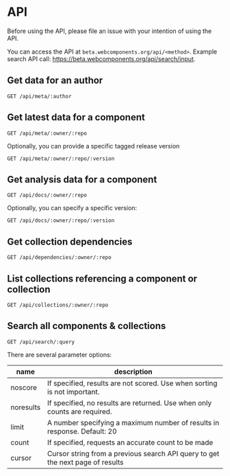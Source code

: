 # API
Before using the API, please file an issue with your intention of using the API.

You can access the API at `beta.webcomponents.org/api/<method>`. Example search API call: https://beta.webcomponents.org/api/search/input.

## Get data for an author
```
GET /api/meta/:author
```

## Get latest data for a component
```
GET /api/meta/:owner/:repo
```

Optionally, you can provide a specific tagged release version
```
GET /api/meta/:owner/:repo/:version
```

## Get analysis data for a component
```
GET /api/docs/:owner/:repo
```

Optionally, you can specify a specific version:
```
GET /api/docs/:owner/:repo/:version
```

## Get collection dependencies
```
GET /api/dependencies/:owner/:repo
```

## List collections referencing a component or collection
```
GET /api/collections/:owner/:repo
```

## Search all components & collections
```
GET /api/search/:query
```

There are several parameter options:

name       | description
---        | ---
noscore    | If specified, results are not scored. Use when sorting is not important.
noresults  | If specified, no results are returned. Use when only counts are required.
limit      | A number specifying a maximum number of results in response. Default: 20
count      | If specified, requests an accurate count to be made
cursor     | Cursor string from a previous search API query to get the next page of results
